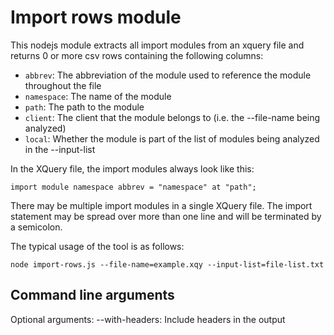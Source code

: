 # Import rows module

This nodejs module extracts all import modules from an xquery file and returns 0 or more csv rows containing the following columns:

- `abbrev`: The abbreviation of the module used to reference the module throughout the file
- `namespace`: The name of the module
- `path`: The path to the module
- `client`: The client that the module belongs to (i.e. the --file-name being analyzed)
- `local`: Whether the module is part of the list of modules being analyzed in the --input-list

In the XQuery file, the import modules always look like this:

    import module namespace abbrev = "namespace" at "path";

There may be multiple import modules in a single XQuery file. The import statement may be spread over more than one line and will be terminated by a semicolon.

The typical usage of the tool is as follows:

    node import-rows.js --file-name=example.xqy --input-list=file-list.txt


## Command line arguments

Optional arguments:
--with-headers: Include headers in the output